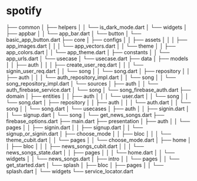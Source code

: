 # spotify

├── common
│   ├── helpers
│   │   └── is_dark_mode.dart
│   └── widgets
│       ├── appbar
│       │   └── app_bar.dart
│       └── button
│           └── basic_app_button.dart
├── core
│   ├── configs
│   │   ├── assets
│   │   │   ├── app_images.dart
│   │   │   └── app_vectors.dart
│   │   └── theme
│   │       ├── app_colors.dart
│   │       └── app_theme.dart
│   ├── constants
│   │   └── app_urls.dart
│   └── usecase
│       └── usecase.dart
├── data
│   ├── models
│   │   ├── auth
│   │   │   ├── create_user_req.dart
│   │   │   └── signin_user_req.dart
│   │   └── song
│   │       └── song.dart
│   ├── repository
│   │   ├── auth
│   │   │   └── auth_repository_impl.dart
│   │   └── song
│   │       └── song_repository_impl.dart
│   └── sources
│       ├── auth
│       │   └── auth_firebase_service.dart
│       └── song
│           └── song_firebase_auth.dart
├── domain
│   ├── entities
│   │   ├── auth
│   │   │   └── user.dart
│   │   └── song
│   │       └── song.dart
│   ├── repository
│   │   ├── auth
│   │   │   └── auth.dart
│   │   └── song
│   │       └── song.dart
│   └── usecases
│       ├── auth
│       │   ├── signin.dart
│       │   └── signup.dart
│       └── song
│           └── get_news_songs.dart
├── firebase_options.dart
├── main.dart
├── presentation
│   ├── auth
│   │   └── pages
│   │       ├── signin.dart
│   │       ├── signup.dart
│   │       └── signup_or_signin.dart
│   ├── choose_mode
│   │   ├── bloc
│   │   │   └── theme_cubit.dart
│   │   └── pages
│   │       └── choose_mode.dart
│   ├── home
│   │   ├── bloc
│   │   │   ├── news_songs_cubit.dart
│   │   │   └── news_songs_state.dart
│   │   ├── pages
│   │   │   └── home.dart
│   │   └── widgets
│   │       └── news_songs.dart
│   ├── intro
│   │   └── pages
│   │       └── get_started.dart
│   └── splash
│       ├── bloc
│       ├── pages
│       │   └── splash.dart
│       └── widgets
└── service_locator.dart
